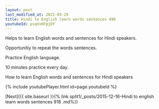 ```yaml
---
layout: post
last_modified_at: 2021-03-29
title: Hindi to English learn words sentences 490 
youtubeId: psqVxHFpjDY
---
```

 
 
Helps to learn English words and sentences for Hindi speakers.

Opportunitiy to repeat the words sentences. 

Practice English language. 
 
10 minutes practice every day. 
 
How to learn English words and sentences for Hindi speakers 
 
{% include youtubePlayer.html id=page.youtubeId %}
 
 
[Next]({{ site.baseurl }}{% link  split1/_posts/2015-12-16-Hindi to english learn words sentences 918 .md%})
 
